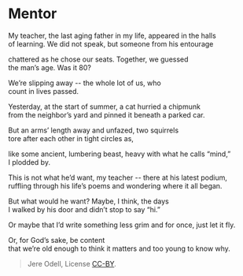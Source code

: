 # Mentor

My teacher, the last aging father in my life, appeared in the halls  
of learning. We did not speak, but someone from his entourage

chattered as he chose our seats. Together, we guessed  
the man’s age. Was it 80?

We’re slipping away -- the whole lot of us, who  
count in lives passed.

Yesterday, at the start of summer, a cat hurried a chipmunk  
from the neighbor’s yard and pinned it beneath a parked car.

But an arms’ length away and unfazed, two squirrels  
tore after each other in tight circles as,

like some ancient, lumbering beast, heavy with what he calls “mind,”  
I plodded by.

This is not what he’d want, my teacher -- there at his latest podium,  
ruffling through his life’s poems and wondering where it all began.

But what would he want? Maybe, I think, the days  
I walked by his door and didn’t stop to say “hi.”

Or maybe that I’d write something less grim
and for once, just let it fly.

Or, for God’s sake, be content  
that we’re old enough to think it matters and too young to know why.

>Jere Odell, License [CC-BY](https://creativecommons.org/licenses/by/4.0/).